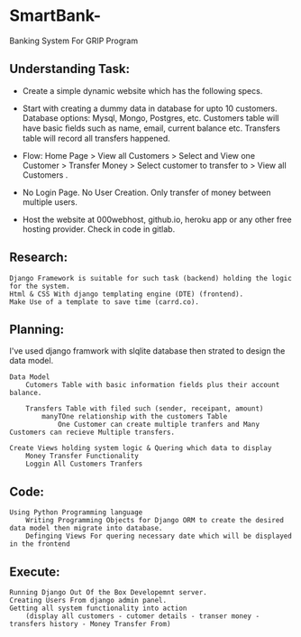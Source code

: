 # SmartBank-

Banking System For GRIP Program

## Understanding Task:

- Create a simple dynamic website which has the following specs.

- Start with creating a dummy data in database for upto 10
customers. Database options: Mysql, Mongo, Postgres, etc.
Customers table will have basic ﬁelds such as name, email,
current balance etc. Transfers table will record all transfers
happened.

- Flow: Home Page > View all Customers > Select and View one
Customer > Transfer Money > Select customer to transfer to >
View all Customers .

- No Login Page. No User Creation. Only transfer of money
between multiple users.

- Host the website at 000webhost, github.io, heroku app or any
other free hosting provider. Check in code in gitlab.

## Research:

    Django Framework is suitable for such task (backend) holding the logic for the system.
    Html & CSS With django templating engine (DTE) (frontend).
    Make Use of a template to save time (carrd.co). 

## Planning:

I've used django framwork with slqlite database then strated to design the data model.

    Data Model
        Cutomers Table with basic information fields plus their account balance.

        Transfers Table with filed such (sender, receipant, amount) 
            manyTOne relationship with the customers Table
                One Customer can create multiple tranfers and Many Customers can recieve Multiple transfers.

    Create Views holding system logic & Quering which data to display
        Money Transfer Functionality
        Loggin All Customers Tranfers

## Code:

    Using Python Programming language
        Writing Programming Objects for Django ORM to create the desired data model then migrate into database.
        Definging Views For quering necessary date which will be displayed in the frontend

## Execute:

    Running Django Out Of the Box Developemnt server.
    Creating Users From django admin panel.
    Getting all system functionality into action
        (display all customers - cutomer details - transer money - transfers history - Money Transfer From)

